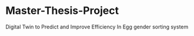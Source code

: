 # Master-Thesis-Project
Digital Twin to Predict and Improve Efficiency In Egg gender sorting system
